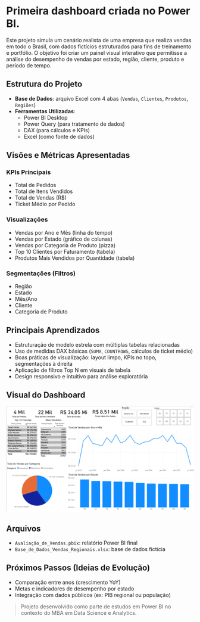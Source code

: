 # Primeira dashboard criada no Power BI.

Este projeto simula um cenário realista de uma empresa que realiza vendas em todo o Brasil, com dados fictícios estruturados para fins de treinamento e portfólio.
O objetivo foi criar um painel visual interativo que permitisse a análise do desempenho de vendas por estado, região, cliente, produto e período de tempo.


## Estrutura do Projeto

- **Base de Dados**: arquivo Excel com 4 abas (`Vendas`, `Clientes`, `Produtos`, `Regiões`)
- **Ferramentas Utilizadas**:
  - Power BI Desktop
  - Power Query (para tratamento de dados)
  - DAX (para cálculos e KPIs)
  - Excel (como fonte de dados)

## Visões e Métricas Apresentadas

### KPIs Principais
- Total de Pedidos
- Total de Itens Vendidos
- Total de Vendas (R$)
- Ticket Médio por Pedido

### Visualizações
- Vendas por Ano e Mês (linha do tempo)
- Vendas por Estado (gráfico de colunas)
- Vendas por Categoria de Produto (pizza)
- Top 10 Clientes por Faturamento (tabela)
- Produtos Mais Vendidos por Quantidade (tabela)

### Segmentações (Filtros)
- Região
- Estado
- Mês/Ano
- Cliente
- Categoria de Produto

## Principais Aprendizados

- Estruturação de modelo estrela com múltiplas tabelas relacionadas
- Uso de medidas DAX básicas (`SUMX`, `COUNTROWS`, cálculos de ticket médio)
- Boas práticas de visualização: layout limpo, KPIs no topo, segmentações à direita
- Aplicação de filtros Top N em visuais de tabela
- Design responsivo e intuitivo para análise exploratória

## Visual do Dashboard

![Dashboard de Vendas](./Dashboard_Vendas_Regionais.png)

## Arquivos

- `Avaliação_de_Vendas.pbix`: relatório Power BI final
- `Base_de_Dados_Vendas_Regionais.xlsx`: base de dados fictícia

## Próximos Passos (Ideias de Evolução)

- Comparação entre anos (crescimento YoY)
- Metas e indicadores de desempenho por estado
- Integração com dados públicos (ex: PIB regional ou população)

> Projeto desenvolvido como parte de estudos em Power BI no contexto do MBA em Data Science e Analytics.
